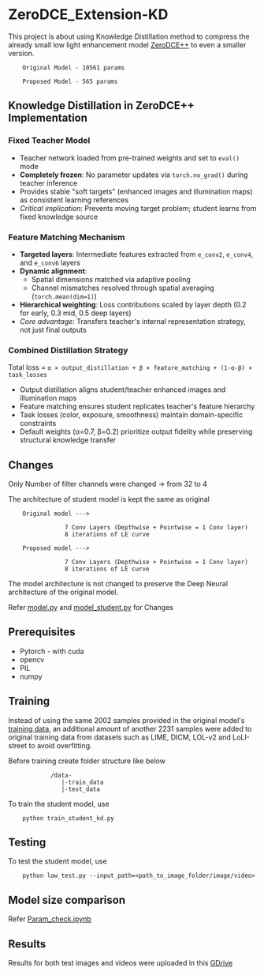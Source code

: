 
# ZeroDCE_Extension-KD

This project is about using Knowledge Distillation method to compress the already small low light enhancement model [ZeroDCE++](https://github.com/Li-Chongyi/Zero-DCE_extension.git) to even a smaller version.

        Original Model - 10561 params

        Proposed Model - 565 params

## Knowledge Distillation in ZeroDCE++ Implementation  

### Fixed Teacher Model  
- Teacher network loaded from pre-trained weights and set to `eval()` mode  
- **Completely frozen**: No parameter updates via `torch.no_grad()` during teacher inference  
- Provides stable "soft targets" (enhanced images and illumination maps) as consistent learning references  
- *Critical implication*: Prevents moving target problem; student learns from fixed knowledge source  

### Feature Matching Mechanism  
- **Targeted layers**: Intermediate features extracted from `e_conv2`, `e_conv4`, and `e_conv6` layers  
- **Dynamic alignment**:  
  - Spatial dimensions matched via adaptive pooling  
  - Channel mismatches resolved through spatial averaging (`torch.mean(dim=1)`)  
- **Hierarchical weighting**: Loss contributions scaled by layer depth (0.2 for early, 0.3 mid, 0.5 deep layers)  
- *Core advantage*: Transfers teacher's internal representation strategy, not just final outputs  

### Combined Distillation Strategy  
Total loss = `α × output_distillation + β × feature_matching + (1-α-β) × task_losses`  
- Output distillation aligns student/teacher enhanced images and illumination maps  
- Feature matching ensures student replicates teacher's feature hierarchy  
- Task losses (color, exposure, smoothness) maintain domain-specific constraints  
- Default weights (α=0.7, β=0.2) prioritize output fidelity while preserving structural knowledge transfer

## Changes

Only Number of filter channels were changed -> from 32 to 4

The architecture of student model is kept the same as original 

        Original model --->

                    7 Conv Layers (Depthwise + Pointwise = 1 Conv layer)
                    8 iterations of LE curve

        Proposed model --->

                    7 Conv Layers (Depthwise + Pointwise = 1 Conv layer)
                    8 iterations of LE curve

The model architecture is not changed to preserve the Deep Neural architecture of the original model.

Refer [model.py](https://github.com/Ashok-19/ZeroDCE_extension-KD/blob/a86b2544082d32ca4af07b84b614cf8c721e2db3/model.py) and [model_student.py](https://github.com/Ashok-19/ZeroDCE_extension-KD/blob/a86b2544082d32ca4af07b84b614cf8c721e2db3/model_student.py) for Changes

## Prerequisites

* Pytorch - with cuda 
* opencv
* PIL
* numpy

## Training

Instead of using the same 2002 samples provided in the original model's [training data](https://github.com/Li-Chongyi/Zero-DCE_extension/tree/09f202b690f82da939b8e6ec8535960ae97ad8bd/Zero-DCE%2B%2B/data), an additional amount of another 2231 samples were added to original training data from datasets such as LIME, DICM, LOL-v2 and LoLI-street to avoid overfitting.


Before training create folder structure like below

                /data-
                   |-train_data
                   |-test_data


To train the student model, use

        python train_student_kd.py


## Testing

To test the student model, use

        python low_test.py --input_path=<path_to_image_folder/image/video> 


## Model size comparison

Refer [Param_check.ipynb](https://github.com/Ashok-19/ZeroDCE_extension-KD/blob/887e5b136b40b225530b755c9d447ee056435ebc/Param_check.ipynb)

## Results

Results for both test images and videos were uploaded in this [GDrive](https://drive.google.com/drive/folders/1-NzPEyCqdU4PwIbRDre48vN4SttSlAfv?usp=sharing)




